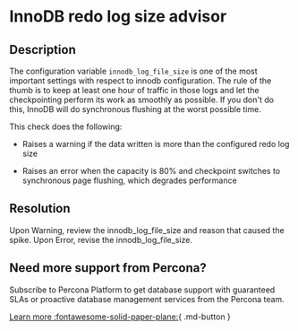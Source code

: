 # InnoDB redo log size advisor
## Description
The configuration variable `innodb_log_file_size` is one of the most important settings with respect to innodb configuration.
The rule of the thumb is to keep at least one hour of traffic in those logs and let the checkpointing perform its work as smoothly as possible. If you don't do this, InnoDB will do synchronous flushing at the worst possible time.

This check does the following:

* Raises a warning if the data written is more than the configured redo log size

* Raises an error when the capacity is 80% and checkpoint switches to synchronous page flushing, which degrades performance

## Resolution

Upon Warning, review the innodb_log_file_size and reason that caused the spike. 
Upon Error, revise the innodb_log_file_size.


## Need more support from Percona?

Subscribe to Percona Platform to get database support with guaranteed SLAs or proactive database management services from the Percona team.

[Learn more :fontawesome-solid-paper-plane:](https://per.co.na/subscribe){ .md-button }
